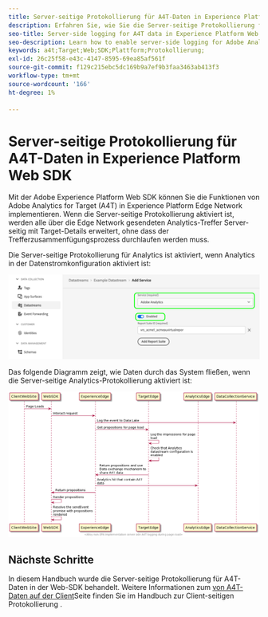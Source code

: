```yaml
---
title: Server-seitige Protokollierung für A4T-Daten in Experience Platform Web SDK
description: Erfahren Sie, wie Sie die Server-seitige Protokollierung für Adobe Analytics for Target (A4T) mithilfe der Experience Platform Web SDK aktivieren.
seo-title: Server-side logging for A4T data in Experience Platform Web SDK
seo-description: Learn how to enable server-side logging for Adobe Analytics for Target (A4T) using the Experience Platform Web SDK.
keywords: a4t;Target;Web;SDK;Plattform;Protokollierung;
exl-id: 26c25f58-e43c-4147-8595-69ea85af561f
source-git-commit: f129c215ebc5dc169b9a7ef9b3faa3463ab413f3
workflow-type: tm+mt
source-wordcount: '166'
ht-degree: 1%

---
```


# Server-seitige Protokollierung für A4T-Daten in Experience Platform Web SDK

Mit der Adobe Experience Platform Web SDK können Sie die Funktionen von Adobe Analytics for Target (A4T) in Experience Platform Edge Network implementieren. Wenn die Server-seitige Protokollierung aktiviert ist, werden alle über die Edge Network gesendeten Analytics-Treffer Server-seitig mit Target-Details erweitert, ohne dass der Trefferzusammenfügungsprozess durchlaufen werden muss.

Die Server-seitige Protokollierung für Analytics ist aktiviert, wenn Analytics in der Datenstromkonfiguration aktiviert ist:

![Analytics-Datenstromkonfiguration aktiviert](../assets/enable-analytics-datastream.png)

Das folgende Diagramm zeigt, wie Daten durch das System fließen, wenn die Server-seitige Analytics-Protokollierung aktiviert ist:

![Server-seitiger Protokollierungsfluss](../assets/analytics-server-side-logging.png)

## Nächste Schritte

In diesem Handbuch wurde die Server-seitige Protokollierung für A4T-Daten in der Web-SDK behandelt. Weitere Informationen zum [ von A4T-Daten auf der Client](./client-side.md)Seite finden Sie im Handbuch zur Client-seitigen Protokollierung .
